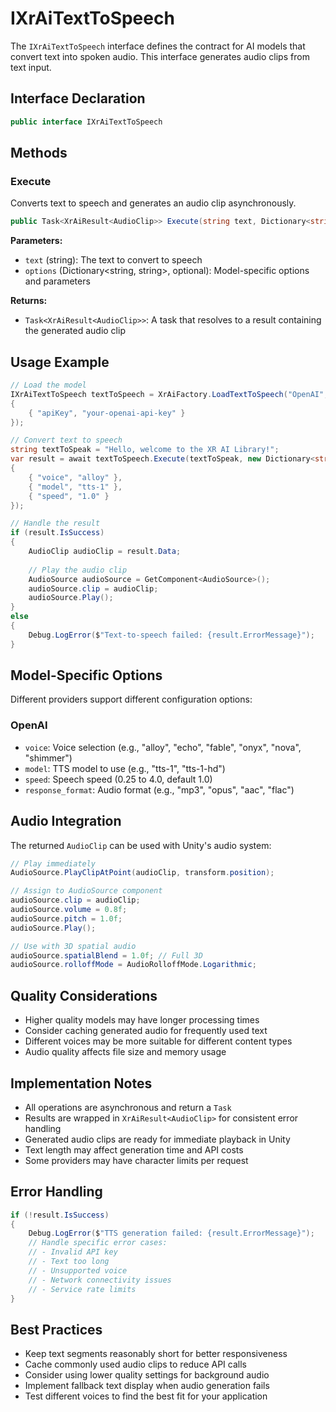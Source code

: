 # IXrAiTextToSpeech

The `IXrAiTextToSpeech` interface defines the contract for AI models that convert text into spoken audio. This interface generates audio clips from text input.

## Interface Declaration

```csharp
public interface IXrAiTextToSpeech
```

## Methods

### Execute

Converts text to speech and generates an audio clip asynchronously.

```csharp
public Task<XrAiResult<AudioClip>> Execute(string text, Dictionary<string, string> options = null)
```

**Parameters:**
- `text` (string): The text to convert to speech
- `options` (Dictionary<string, string>, optional): Model-specific options and parameters

**Returns:**
- `Task<XrAiResult<AudioClip>>`: A task that resolves to a result containing the generated audio clip

## Usage Example

```csharp
// Load the model
IXrAiTextToSpeech textToSpeech = XrAiFactory.LoadTextToSpeech("OpenAI", new Dictionary<string, string>
{
    { "apiKey", "your-openai-api-key" }
});

// Convert text to speech
string textToSpeak = "Hello, welcome to the XR AI Library!";
var result = await textToSpeech.Execute(textToSpeak, new Dictionary<string, string>
{
    { "voice", "alloy" },
    { "model", "tts-1" },
    { "speed", "1.0" }
});

// Handle the result
if (result.IsSuccess)
{
    AudioClip audioClip = result.Data;
    
    // Play the audio clip
    AudioSource audioSource = GetComponent<AudioSource>();
    audioSource.clip = audioClip;
    audioSource.Play();
}
else
{
    Debug.LogError($"Text-to-speech failed: {result.ErrorMessage}");
}
```

## Model-Specific Options

Different providers support different configuration options:

### OpenAI
- `voice`: Voice selection (e.g., "alloy", "echo", "fable", "onyx", "nova", "shimmer")
- `model`: TTS model to use (e.g., "tts-1", "tts-1-hd")
- `speed`: Speech speed (0.25 to 4.0, default 1.0)
- `response_format`: Audio format (e.g., "mp3", "opus", "aac", "flac")

## Audio Integration

The returned `AudioClip` can be used with Unity's audio system:

```csharp
// Play immediately
AudioSource.PlayClipAtPoint(audioClip, transform.position);

// Assign to AudioSource component
audioSource.clip = audioClip;
audioSource.volume = 0.8f;
audioSource.pitch = 1.0f;
audioSource.Play();

// Use with 3D spatial audio
audioSource.spatialBlend = 1.0f; // Full 3D
audioSource.rolloffMode = AudioRolloffMode.Logarithmic;
```

## Quality Considerations

- Higher quality models may have longer processing times
- Consider caching generated audio for frequently used text
- Different voices may be more suitable for different content types
- Audio quality affects file size and memory usage

## Implementation Notes

- All operations are asynchronous and return a `Task`
- Results are wrapped in `XrAiResult<AudioClip>` for consistent error handling
- Generated audio clips are ready for immediate playback in Unity
- Text length may affect generation time and API costs
- Some providers may have character limits per request

## Error Handling

```csharp
if (!result.IsSuccess)
{
    Debug.LogError($"TTS generation failed: {result.ErrorMessage}");
    // Handle specific error cases:
    // - Invalid API key
    // - Text too long
    // - Unsupported voice
    // - Network connectivity issues
    // - Service rate limits
}
```

## Best Practices

- Keep text segments reasonably short for better responsiveness
- Cache commonly used audio clips to reduce API calls
- Consider using lower quality settings for background audio
- Implement fallback text display when audio generation fails
- Test different voices to find the best fit for your application
